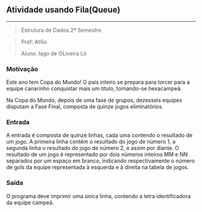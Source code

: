 ## Atividade usando Fila(Queue)
---
> Estrutura de Dados 2º Semestre

> Prof: Atílio

> Aluno: Iago de OLiveira Lô


### Motivação

Este ano tem Copa do Mundo! O país inteiro se prepara para torcer para a equipe canarinho conquistar mais um título, tornando-se hexacampeã.

Na Copa do Mundo, depois de uma fase de grupos, dezesseis equipes disputam a Fase Final, composta de quinze jogos eliminatórios. 

### Entrada

A entrada é composta de quinze linhas, cada uma contendo o resultado de um jogo. A primeira linha contém o resultado do jogo de número 1, a segunda linha o resultado do jogo de número 2, e assim por diante. O resultado de um jogo é representado por dois números inteiros MM e NN separados por um espaço em branco, indicando respectivamente o número de gols da equipe representada à esquerda e à direita na tabela de jogos.

### Saída

O programa deve imprimir uma única linha, contendo a letra identificadora da equipe campeã.